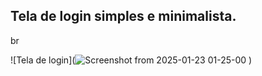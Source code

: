 ## Tela de login simples e minimalista.
br

![Tela de login](![Screenshot from 2025-01-23 01-25-00](https://github.com/user-attachments/assets/3b01da28-5a4a-4c29-864b-52d472b9e74e)
)

